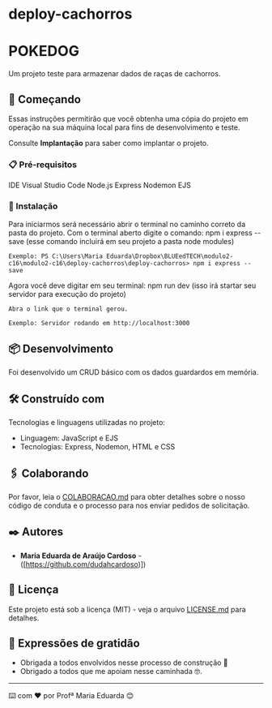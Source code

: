 # deploy-cachorros

# POKEDOG

Um projeto teste para armazenar dados de raças de cachorros.

## 🚀 Começando

Essas instruções permitirão que você obtenha uma cópia do projeto em operação na sua máquina local para fins de desenvolvimento e teste.

Consulte **Implantação** para saber como implantar o projeto.

### 📋 Pré-requisitos

IDE Visual Studio Code
Node.js
Express
Nodemon
EJS

### 🔧 Instalação

Para iniciarmos será necessário abrir o terminal no caminho correto da pasta do projeto.
Com o terminal aberto digite o comando: npm i express  --save (esse comando incluirá em seu projeto a pasta node modules)

```
Exemplo: PS C:\Users\Maria Eduarda\Dropbox\BLUEedTECH\modulo2-c16\modulo2-c16\deploy-cachorros\deploy-cachorros> npm i express --save
```

Agora você deve digitar em seu terminal: npm run dev (isso irá startar seu servidor para execução do projeto)

```
Abra o link que o terminal gerou.

Exemplo: Servidor rodando em http://localhost:3000
```
## 📦 Desenvolvimento

Foi desenvolvido um CRUD básico com os dados guardardos em memória.

## 🛠️ Construído com

Tecnologias e linguagens utilizadas no projeto:

* Linguagem: JavaScript e EJS
* Tecnologias: Express, Nodemon, HTML e CSS

## 🖇️ Colaborando

Por favor, leia o [COLABORACAO.md](https://gist.github.com/usuario/linkParaInfoSobreContribuicoes) para obter detalhes sobre o nosso código de conduta e o processo para nos enviar pedidos de solicitação.

## ✒️ Autores

* **Maria Eduarda de Araújo Cardoso** - ([https://github.com/dudahcardoso)])

## 📄 Licença

Este projeto está sob a licença (MIT) - veja o arquivo [LICENSE.md](https://github.com/usuario/projeto/licenca) para detalhes.

## 🎁 Expressões de gratidão

* Obrigada a todos envolvidos nesse processo de construção 📢
* Obrigado a todos que me apoiam nesse caminhada 🤓.


---
⌨️ com ❤️ por Profª Maria Eduarda 😊
